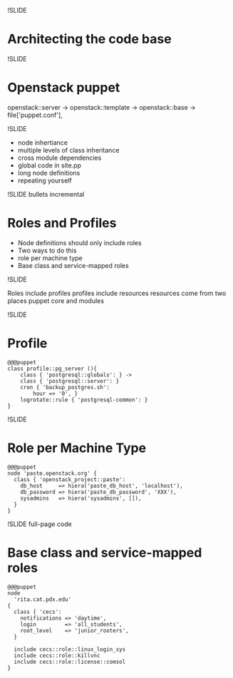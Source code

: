 !SLIDE

# Architecting the code base #


!SLIDE

# Openstack puppet #

openstack::server ->
openstack::template ->
openstack::base ->
file['puppet.conf'],

!SLIDE

  * node inhertiance
  * multiple levels of class inheritance
  * cross module dependencies
  * global code in site.pp
  * long node definitions
  * repeating yourself

!SLIDE bullets incremental

# Roles and Profiles #


*  Node definitions should only include roles
*  Two ways to do this
*  role per machine type
*  Base class and service-mapped roles


!SLIDE

Roles include profiles
profiles include resources
resources come from two places
puppet core and modules

!SLIDE

# Profile #

    @@@puppet
    class profile::pg_server (){
        class { 'postgresql::globals': } ->
        class { 'postgresql::server': }
        cron { 'backup_postgres.sh':
            hour => '0', }
        logrotate::rule { 'postgresql-common': }
    }

!SLIDE

# Role per Machine Type #


    @@@puppet
    node 'paste.openstack.org' {
      class { 'openstack_project::paste':
        db_host     => hiera('paste_db_host', 'localhost'),
        db_password => hiera('paste_db_password', 'XXX'),
        sysadmins   => hiera('sysadmins', []),
      }
    }



!SLIDE full-page code

# Base class and service-mapped roles #


    @@@puppet
    node
      'rita.cat.pdx.edu'
    {
      class { 'cecs':
        notifications => 'daytime',
        login         => 'all_students',
        root_level    => 'junior_rooters',
      }

      include cecs::role::linux_login_sys
      include cecs::role::killvnc
      include cecs::role::license::comsol
    }







